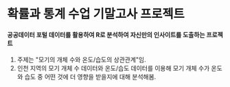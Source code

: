 # 확률과 통계 수업 기말고사 프로젝트  
#### 공공데이터 포털 데이터를 활용하여 R로 분석하여 자신만의 인사이트를 도출하는 프로젝트  
  1. 주제는 "모기의 개체 수와 온도/습도의 상관관계"임.  
  2. 인천 지역의 모기 개체 수 데이터와 온도/습도 데이터를 이용해 모기 개체 수가 온도와 습도 중 어떤 것에 더 영향을 받을지에 대해 분석해봄.
